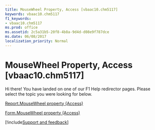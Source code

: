 ```yaml
---
title: MouseWheel Property, Access [vbaac10.chm5117]
keywords: vbaac10.chm5117
f1_keywords:
- vbaac10.chm5117
ms.prod: office
ms.assetid: 2c5a31b5-20f8-4b8a-9d4d-d08e9f787dce
ms.date: 06/08/2017
localization_priority: Normal
---
```



# MouseWheel Property, Access [vbaac10.chm5117]

Hi there! You have landed on one of our F1 Help redirector pages. Please select the topic you were looking for below.

[Report.MouseWheel property (Access)](https://msdn.microsoft.com/library/ea9d6443-abfd-6140-e167-548f4aafd342%28Office.15%29.aspx)

[Form.MouseWheel property (Access)](https://msdn.microsoft.com/library/364f7854-d7d5-5fe2-effa-6154e86376b4%28Office.15%29.aspx)

[!include[Support and feedback](~/includes/feedback-boilerplate.md)]